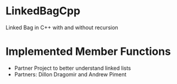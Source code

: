 # LinkedBagCpp
Linked Bag in C++ with and without recursion
# Implemented Member Functions
- Partner Project to better understand linked lists
- Partners: Dillon Dragomir and Andrew Piment
